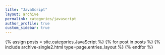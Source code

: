 ```yaml
---
title: "JavaScript"
layout: archive
permalink: categories/javascript
author_profile: true
custom_sidebar: true
---
```



{% assign posts = site.categories.JavaScript %}
{% for post in posts %} {% include archive-single2.html type=page.entries_layout %} {% endfor %}
